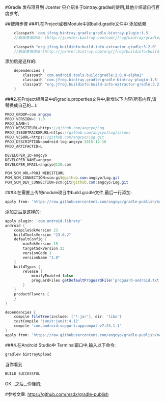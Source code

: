 #Gradle 发布项目到 Jcenter
只介绍关于bintray.gradle的使用,其他介绍请自行百度参考;

##使用步骤
###1.在Project或者Module中的build.gradle文件中 添加依赖
```groovy
    classpath 'com.jfrog.bintray.gradle:gradle-bintray-plugin:1.5'
    //新版查询地址: [http://jcenter.bintray.com/com/jfrog/bintray/gradle/gradle-bintray-plugin/](http://jcenter.bintray.com/com/jfrog/bintray/gradle/gradle-bintray-plugin/)
    
    classpath "org.jfrog.buildinfo:build-info-extractor-gradle:3.2.0"
    //新版查询地址:[http://jcenter.bintray.com/org/jfrog/buildinfo/build-info-extractor-gradle/](http://jcenter.bintray.com/org/jfrog/buildinfo/build-info-extractor-gradle/)
```
添加后是这样的:
```groovy
    dependencies {
        classpath 'com.android.tools.build:gradle:2.0.0-alpha2'
        classpath 'com.jfrog.bintray.gradle:gradle-bintray-plugin:1.5'        //添加
        classpath "org.jfrog.buildinfo:build-info-extractor-gradle:3.2.0"     //添加
    }
```

###2.在Project根目录中的gradle.properties文件中,新增以下内容(所有内容,请替换成自己的...):
```java
PROJ_GROUP=com.angcyo
PROJ_VERSION=1.1.8
PROJ_NAME=l
PROJ_WEBSITEURL=https://github.com/angcyo/Log
PROJ_ISSUETRACKERURL=https://github.com/angcyo/Log/issues
PROJ_VCSURL=https://github.com/angcyo/Log.git
PROJ_DESCRIPTION=android-log-angcyo-2015-12-10
PROJ_ARTIFACTID=L

DEVELOPER_ID=angcyo
DEVELOPER_NAME=angcyo
DEVELOPER_EMAIL=angcyo@126.com

POM_SCM_URL=PROJ_WEBSITEURL
POM_SCM_CONNECTION=scm:git@github.com:angcyo/Log.git
POM_SCM_DEV_CONNECTION=scm:git@github.com:angcyo/Log.git
```

###3.在需要上传的module项目中build.gradle文件,最后一行添加:
```groovy
apply from: 'https://raw.githubusercontent.com/angcyo/gradle-publish/master/bintray.gradle'
```
添加之后是这样的:
```groovy
apply plugin: 'com.android.library'
android {
    compileSdkVersion 23
    buildToolsVersion "23.0.2"
    defaultConfig {
        minSdkVersion 15
        targetSdkVersion 23
        versionCode 1
        versionName "1.0"
    }
    buildTypes {
        release {
            minifyEnabled false
            proguardFiles getDefaultProguardFile('proguard-android.txt'), 'proguard-rules.pro'
        }
    }
    productFlavors {
    }
}

dependencies {
    compile fileTree(include: ['*.jar'], dir: 'libs')
    testCompile 'junit:junit:4.12'
    compile 'com.android.support:appcompat-v7:23.1.1'
}
apply from: 'https://raw.githubusercontent.com/angcyo/gradle-publish/master/bintray.gradle' //添加
```

###4.在Android Studio中 Terminal窗口中,输入以下命令:
```C++
gradlew bintrayUpload
```
当你看到 
```C
BUILD SUCCESSFUL
```
OK...之后,,,你懂的;

#参考文章:
https://github.com/msdx/gradle-publish
